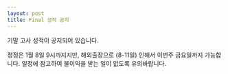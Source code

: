 ```yaml
---
layout: post
title: Final 성적 공지
---
```


기말 고사 성적이 공지되어 있습니다.

정정은 1월 8일 9시까지지만, 해외출장으로 (8-11일) 인해서 이번주 금요일까지 가능합니다.
일정에 참고하여 불이익을 받는 일이 없도록 유의바랍니다.
